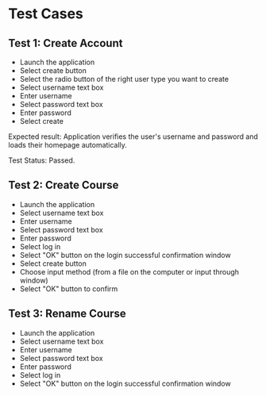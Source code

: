 #  Test Cases

## Test 1: Create Account
- Launch the application
- Select create button
- Select the radio button of the right user type you want to create
- Select username text box
- Enter username
- Select password text box
- Enter password
- Select create

Expected result: Application verifies the user's username and password and loads their homepage automatically.

Test Status: Passed.

## Test 2: Create Course
- Launch the application
- Select username text box
- Enter username
- Select password text box
- Enter password
- Select log in
- Select "OK" button on the login successful confirmation window
- Select create button
- Choose input method (from a file on the computer or input through window)
- Select "OK" button to confirm

## Test 3: Rename Course
- Launch the application
- Select username text box
- Enter username
- Select password text box
- Enter password
- Select log in
- Select "OK" button on the login successful confirmation window




